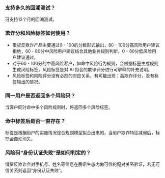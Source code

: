 ### 支持多久的回溯测试？
可支持12个月的回溯测试。
### 欺诈分和风险标签如何使用？
- 借贷反欺诈产品主要通过0 - 100的分数形式输出，80 - 100分高风险用户建议拒绝，60 - 80分中风险用户建议结合其他业务规则判断，0 - 60分低风险用户建议通过。
- 对于60 - 100分的中高风险客户，如命中风险行为规则，会根据标签生成规则生成风险标签，风险标签是对 AI 拟合的欺诈评分进行可解释的补充说明。
- 风险标签和风险评分没有必然的对应关系，有可能出现：高欺诈评分，没有标签输出的情况。

### 同一用户是否返回多个风险码？
当客户同时命中多个风险规则时，将返回多个风险标签。
### 命中标签后是否一直存在？
标签是根据用户的实施情况综合规则模型拟合出来的，当用户欺诈特征减弱后，标签会自动消失。
### 风险码“身份认证失败”是如何判定的？
借贷反欺诈会对手机号、姓名等信息在腾讯生态内做可信的配对关系验证，若无可信关系则返回“身份认证失败”。
